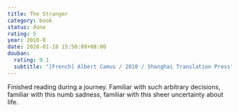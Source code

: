 ```yaml
---
title: The Stranger
category: book
status: done
rating: 5
year: 2010-8
date: 2020-01-18 15:50:09+08:00
douban:
  rating: 9.1
  subtitle: "[French] Albert Camus / 2010 / Shanghai Translation Press"
---
```


Finished reading during a journey. Familiar with such arbitrary decisions, familiar with this numb sadness, familiar with this sheer uncertainty about life.
